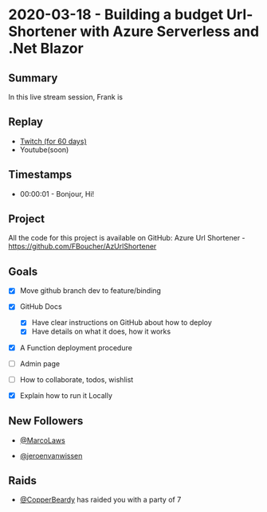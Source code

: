 
# 2020-03-18 - Building a budget Url-Shortener with Azure Serverless and .Net Blazor

Summary
-------

In this live stream session, Frank is 

Replay
------

- [Twitch (for 60 days)](https://www.twitch.tv/videos/569685259)
- Youtube(soon)


Timestamps
--------

- 00:00:01 - Bonjour, Hi!



Project
-------

All the code for this project is available on GitHub: Azure Url Shortener - https://github.com/FBoucher/AzUrlShortener


Goals
-----

- [X] Move github branch dev to feature/binding
- [X] GitHub Docs
    - [X] Have clear instructions on GitHub about how to deploy
    - [X] Have details on what it does, how it works
- [X] A Function deployment procedure
- [ ] Admin page
- [ ] How to collaborate, todos, wishlist
- [X] Explain how to run it Locally
 



New Followers
-------------

- [@MarcoLaws](https://www.twitch.tv/MarcoLaws)

- [@jeroenvanwissen](https://www.twitch.tv/jeroenvanwissen)



Raids
------

- [@CopperBeardy](https://www.twitch.tv/CopperBeardy) has raided you with a party of 7

